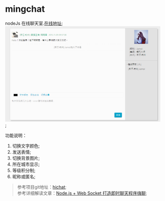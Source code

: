 # mingchat
nodeJs 在线聊天室.[在线地址](http://mingchat.herokuapp.com/);
![demo](description.png);   
    
功能说明：   
1. 切换文字颜色;    
2. 发送表情;   
3. 切换背景图片;  
4. 所在城市显示;    
5. 等级积分制;   
6. 昵称或匿名;


> 参考项目git地址：[hichat](https://github.com/wayou/HiChat);         
> 参考详细解读文章：[Node.js + Web Socket 打造即时聊天程序嗨聊](http://www.cnblogs.com/Wayou/p/hichat_built_with_nodejs_socket.html#home);
